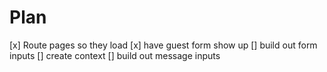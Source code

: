 # Plan

[x] Route pages so they load
[x] have guest form show up
[] build out form inputs
[] create context
[] build out message inputs
